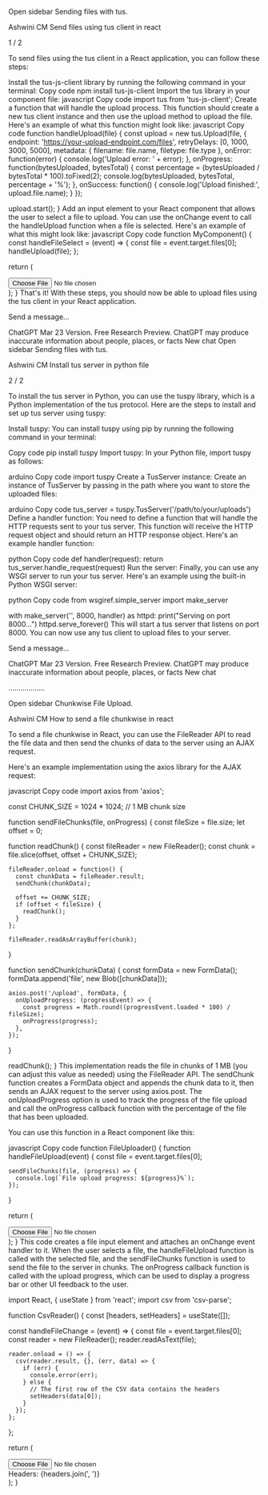 Open sidebar
Sending files with tus.


Ashwini CM
Send files using tus client in react

1 / 2


To send files using the tus client in a React application, you can follow these steps:

Install the tus-js-client library by running the following command in your terminal:
Copy code
npm install tus-js-client
Import the tus library in your component file:
javascript
Copy code
import tus from 'tus-js-client';
Create a function that will handle the upload process. This function should create a new tus client instance and then use the upload method to upload the file. Here's an example of what this function might look like:
javascript
Copy code
function handleUpload(file) {
  const upload = new tus.Upload(file, {
    endpoint: 'https://your-upload-endpoint.com/files',
    retryDelays: [0, 1000, 3000, 5000],
    metadata: {
      filename: file.name,
      filetype: file.type
    },
    onError: function(error) {
      console.log('Upload error: ' + error);
    },
    onProgress: function(bytesUploaded, bytesTotal) {
      const percentage = (bytesUploaded / bytesTotal * 100).toFixed(2);
      console.log(bytesUploaded, bytesTotal, percentage + '%');
    },
    onSuccess: function() {
      console.log('Upload finished:', upload.file.name);
    }
  });

  upload.start();
}
Add an input element to your React component that allows the user to select a file to upload. You can use the onChange event to call the handleUpload function when a file is selected. Here's an example of what this might look like:
javascript
Copy code
function MyComponent() {
  const handleFileSelect = (event) => {
    const file = event.target.files[0];
    handleUpload(file);
  };

  return (
    <div>
      <input type="file" onChange={handleFileSelect} />
    </div>
  );
}
That's it! With these steps, you should now be able to upload files using the tus client in your React application.




Send a message...


ChatGPT Mar 23 Version. Free Research Preview. ChatGPT may produce inaccurate information about people, places, or facts
New chat
Open sidebar
Sending files with tus.


Ashwini CM
Install tus server in python file

2 / 2


To install the tus server in Python, you can use the tuspy library, which is a Python implementation of the tus protocol. Here are the steps to install and set up tus server using tuspy:

Install tuspy: You can install tuspy using pip by running the following command in your terminal:

Copy code
pip install tuspy
Import tuspy: In your Python file, import tuspy as follows:

arduino
Copy code
import tuspy
Create a TusServer instance: Create an instance of TusServer by passing in the path where you want to store the uploaded files:

arduino
Copy code
tus_server = tuspy.TusServer('/path/to/your/uploads')
Define a handler function: You need to define a function that will handle the HTTP requests sent to your tus server. This function will receive the HTTP request object and should return an HTTP response object. Here's an example handler function:

python
Copy code
def handler(request):
    return tus_server.handle_request(request)
Run the server: Finally, you can use any WSGI server to run your tus server. Here's an example using the built-in Python WSGI server:

python
Copy code
from wsgiref.simple_server import make_server

with make_server('', 8000, handler) as httpd:
    print("Serving on port 8000...")
    httpd.serve_forever()
This will start a tus server that listens on port 8000. You can now use any tus client to upload files to your server.




Send a message...


ChatGPT Mar 23 Version. Free Research Preview. ChatGPT may produce inaccurate information about people, places, or facts
New chat

..................

Open sidebar
Chunkwise File Upload.


Ashwini CM
How to send a file chunkwise in react

To send a file chunkwise in React, you can use the FileReader API to read the file data and then send the chunks of data to the server using an AJAX request.

Here's an example implementation using the axios library for the AJAX request:

javascript
Copy code
import axios from 'axios';

const CHUNK_SIZE = 1024 * 1024; // 1 MB chunk size

function sendFileChunks(file, onProgress) {
  const fileSize = file.size;
  let offset = 0;

  function readChunk() {
    const fileReader = new FileReader();
    const chunk = file.slice(offset, offset + CHUNK_SIZE);

    fileReader.onload = function() {
      const chunkData = fileReader.result;
      sendChunk(chunkData);

      offset += CHUNK_SIZE;
      if (offset < fileSize) {
        readChunk();
      }
    };

    fileReader.readAsArrayBuffer(chunk);
  }

  function sendChunk(chunkData) {
    const formData = new FormData();
    formData.append('file', new Blob([chunkData]));

    axios.post('/upload', formData, {
      onUploadProgress: (progressEvent) => {
        const progress = Math.round((progressEvent.loaded * 100) / fileSize);
        onProgress(progress);
      },
    });
  }

  readChunk();
}
This implementation reads the file in chunks of 1 MB (you can adjust this value as needed) using the FileReader API. The sendChunk function creates a FormData object and appends the chunk data to it, then sends an AJAX request to the server using axios.post. The onUploadProgress option is used to track the progress of the file upload and call the onProgress callback function with the percentage of the file that has been uploaded.

You can use this function in a React component like this:

javascript
Copy code
function FileUploader() {
  function handleFileUpload(event) {
    const file = event.target.files[0];

    sendFileChunks(file, (progress) => {
      console.log(`File upload progress: ${progress}%`);
    });
  }

  return (
    <div>
      <input type="file" onChange={handleFileUpload} />
    </div>
  );
}
This code creates a file input element and attaches an onChange event handler to it. When the user selects a file, the handleFileUpload function is called with the selected file, and the sendFileChunks function is used to send the file to the server in chunks. The onProgress callback function is called with the upload progress, which can be used to display a progress bar or other UI feedback to the user.



import React, { useState } from 'react';
import csv from 'csv-parse';

function CsvReader() {
  const [headers, setHeaders] = useState([]);

  const handleFileChange = (event) => {
    const file = event.target.files[0];
    const reader = new FileReader();
    reader.readAsText(file);

    reader.onload = () => {
      csv(reader.result, {}, (err, data) => {
        if (err) {
          console.error(err);
        } else {
          // The first row of the CSV data contains the headers
          setHeaders(data[0]);
        }
      });
    };
  };

  return (
    <div>
      <input type="file" onChange={handleFileChange} />
      <div>Headers: {headers.join(', ')}</div>
    </div>
  );
}
